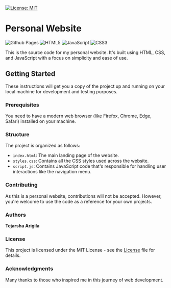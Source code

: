 [![License: MIT](https://img.shields.io/badge/License-MIT-yellow.svg)](https://opensource.org/licenses/MIT) 

# Personal Website

![Github Pages](https://img.shields.io/badge/github%20pages-121013?style=for-the-badge&logo=github&logoColor=white)
![HTML5](https://img.shields.io/badge/html5-%23E34F26.svg?style=for-the-badge&logo=html5&logoColor=white)
![JavaScript](https://img.shields.io/badge/javascript-%23323330.svg?style=for-the-badge&logo=javascript&logoColor=%23F7DF1E)
![CSS3](https://img.shields.io/badge/css3-%231572B6.svg?style=for-the-badge&logo=css3&logoColor=white)

This is the source code for my personal website. It's built using HTML, CSS, and JavaScript with a focus on simplicity and ease of use.

## Getting Started

These instructions will get you a copy of the project up and running on your local machine for development and testing purposes.

### Prerequisites

You need to have a modern web browser (like Firefox, Chrome, Edge, Safari) installed on your machine.

### Structure
The project is organized as follows:

- `index.html`: The main landing page of the website.
- `styles.css`: Contains all the CSS styles used across the website.
- `script.js`: Contains JavaScript code that's responsible for handling user interactions like the navigation menu.
  
### Contributing
As this is a personal website, contributions will not be accepted. However, you're welcome to use the code as a reference for your own projects.

### Authors
**Tejarsha Arigila**

### License
This project is licensed under the MIT License - see the [License](LICENSE) file for details.

### Acknowledgments
Many thanks to those who inspired me in this journey of web development.
